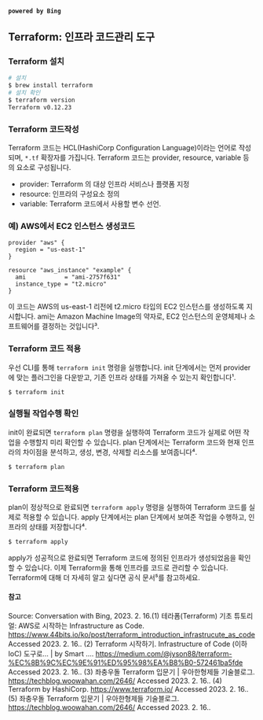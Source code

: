 #### `powered by Bing`

## Terraform: 인프라 코드관리 도구

### Terraform 설치

```bash
# 설치
$ brew install terraform
# 설치 확인
$ terraform version
Terraform v0.12.23
```

### Terraform 코드작성
Terraform 코드는 HCL(HashiCorp Configuration Language)이라는 언어로 작성되며, `*.tf` 확장자를 가집니다. Terraform 코드는 provider, resource, variable 등의 요소로 구성됩니다.

* provider: Terraform 의 대상 인프라 서비스나 플랫폼 지정
* resource: 인프라의 구성요소 정의
* variable: Terraform 코드에서 사용할 변수 선언.

### 예) AWS에서 EC2 인스턴스 생성코드

```hcl
provider "aws" {
  region = "us-east-1"
}

resource "aws_instance" "example" {
  ami           = "ami-2757f631"
  instance_type = "t2.micro"
}
```

이 코드는 AWS의 us-east-1 리전에 t2.micro 타입의 EC2 인스턴스를 생성하도록 지시합니다. ami는 Amazon Machine Image의 약자로, EC2 인스턴스의 운영체제나 소프트웨어를 결정하는 것입니다³.

### Terraform 코드 적용
우선 CLI를 통해 `terraform init` 명령을 실행합니다. init 단계에서는 먼저 provider에 맞는 플러그인을 다운받고, 기존 인프라 상태를 가져올 수 있는지 확인합니다¹.

```bash
$ terraform init
```

### 실행될 작업수행 확인
init이 완료되면 `terraform plan` 명령을 실행하여 Terraform 코드가 실제로 어떤 작업을 수행할지 미리 확인할 수 있습니다. plan 단계에서는 Terraform 코드와 현재 인프라의 차이점을 분석하고, 생성, 변경, 삭제할 리소스를 보여줍니다⁴.

```bash
$ terraform plan
```

### Terraform 코드적용
plan이 정상적으로 완료되면 `terraform apply` 명령을 실행하여 Terraform 코드를 실제로 적용할 수 있습니다. apply 단계에서는 plan 단계에서 보여준 작업을 수행하고, 인프라의 상태를 저장합니다⁴.

```bash
$ terraform apply
```

apply가 성공적으로 완료되면 Terraform 코드에 정의된 인프라가 생성되었음을 확인할 수 있습니다. 이제 Terraform을 통해 인프라를 코드로 관리할 수 있습니다. Terraform에 대해 더 자세히 알고 싶다면 공식 문서⁵를 참고하세요.


#### 참고
Source: Conversation with Bing, 2023. 2. 16.(1) 테라폼(Terraform) 기초 튜토리얼: AWS로 시작하는 Infrastructure as Code. https://www.44bits.io/ko/post/terraform_introduction_infrastrucute_as_code Accessed 2023. 2. 16..
(2) Terraform 시작하기. Infrastructure of Code (이하 IoC) 도구로… | by Smart .... https://medium.com/@jyson88/terraform-%EC%8B%9C%EC%9E%91%ED%95%98%EA%B8%B0-572461ba5fde Accessed 2023. 2. 16..
(3) 좌충우돌 Terraform 입문기 | 우아한형제들 기술블로그. https://techblog.woowahan.com/2646/ Accessed 2023. 2. 16..
(4) Terraform by HashiCorp. https://www.terraform.io/ Accessed 2023. 2. 16..
(5) 좌충우돌 Terraform 입문기 | 우아한형제들 기술블로그. https://techblog.woowahan.com/2646/ Accessed 2023. 2. 16..
